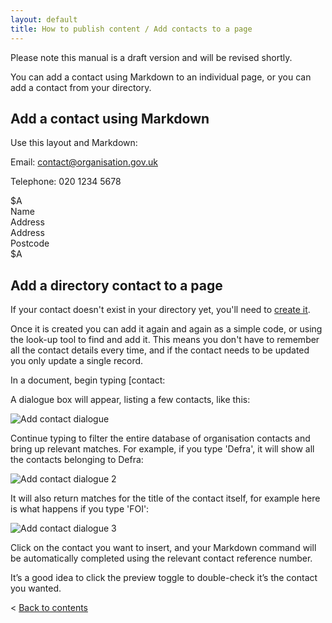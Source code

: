 ```yaml
---
layout: default
title: How to publish content / Add contacts to a page
---
```


Please note this manual is a draft version and will be revised shortly.

You can add a contact using Markdown to an individual page, or you can add a contact from your directory.

## Add a contact using Markdown

Use this layout and Markdown:

Email: <contact@organisation.gov.uk>

Telephone: 020 1234 5678

$A  
Name   
Address  
Address  
Postcode  
$A


## Add a directory contact to a page

If your contact doesn't exist in your directory yet, you'll need to [create it](/inside-government-admin-guide/organisations-groups/organisation-home-page.html#add_contacts).

Once it is created you can add it again and again as a simple code, or using the look-up tool to find and add it. This means you don't have to remember all the contact details every time, and if the contact needs to be updated you only update a single record.

In a document, begin typing \[contact:

A dialogue box will appear, listing a few contacts, like this:

![Add contact dialogue](http://media.tumblr.com/ec85c10fdb0c269e37afdeab9ab28db6/tumblr_inline_mo0kfbXbSh1qz4rgp.png)

Continue typing to filter the entire database of organisation contacts and bring up relevant matches. For example, if you type 'Defra', it will show all the contacts belonging to Defra:

![Add contact dialogue 2](http://media.tumblr.com/b4f2c9406275d60ff91873fabd7fd5b9/tumblr_inline_mo0khiHqvn1qz4rgp.png)

It will also return matches for the title of the contact itself, for example here is what happens if you type 'FOI':

![Add contact dialogue 3](http://media.tumblr.com/d52b80731ac58337d5d7c46ecf871f56/tumblr_inline_mo0kkoVjzO1qz4rgp.png)

Click on the contact you want to insert, and your Markdown command will be automatically completed using the relevant contact reference number.

It’s a good idea to click the preview toggle to double-check it’s the contact you wanted.

< [Back to contents](http://alphagov.github.io/inside-government-admin-guide/)
